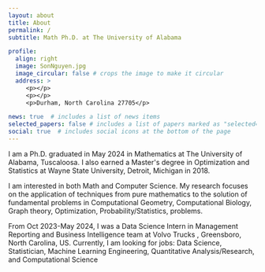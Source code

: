 ```yaml
---
layout: about
title: About
permalink: /
subtitle: Math Ph.D. at The University of Alabama

profile:
  align: right
  image: SonNguyen.jpg
  image_circular: false # crops the image to make it circular
  address: >
     <p></p>
     <p></p>
     <p>Durham, North Carolina 27705</p>

news: true  # includes a list of news items
selected_papers: false # includes a list of papers marked as "selected={true}"
social: true  # includes social icons at the bottom of the page
---
```


I am a Ph.D. graduated in May 2024 in Mathematics at The University of Alabama, Tuscaloosa. I also earned a Master's degree in Optimization and Statistics at Wayne State University, Detroit, Michigan in 2018.

I am interested in both Math and Computer Science. My research focuses on the application of techniques from pure mathematics to the solution of fundamental problems in Computational Geometry, Computational Biology, Graph theory, Optimization, Probability/Statistics, problems.

From Oct 2023-May 2024, I was a Data Science Intern in Management Reporting and Business Intelligence team at Volvo Trucks , Greensboro, North Carolina, US. Currently, I am looking for jobs: Data Science, Statistician, Machine Learning Engineering, Quantitative Analysis/Research, and Computational Science
